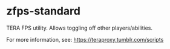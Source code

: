 # zfps-standard
TERA FPS utility. Allows toggling off other players/abilities.

For more information, see: https://teraproxy.tumblr.com/scripts
